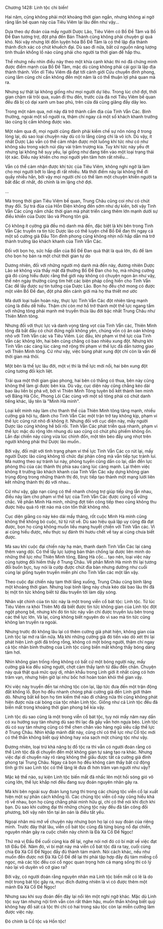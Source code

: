 




Chương 1428: Linh tộc chi biến!


Hai năm, cũng không phải một khoảng thời gian ngắn, nhưng không ai ngờ rằng lần bế quan này của Tiêu Viêm lại lâu đến như vậy...

Dựa theo dự đoán của mấy người Dược Lão, Tiêu Viêm có Bồ Đề Tâm và Bồ Đề Đan tương trợ, đột phá đến Bán Thánh cũng không phải chuyện gì quá khó. Nói vậy nhưng lời đồn luyện hóa Bồ Đề Tâm là có thể lập địa thành thánh đích xác có chút khuếch đại. Dù sao đi nữa, bất cứ nguồn năng lượng tinh thuần khổng lồ nào cũng phải cho người ta thời gian để hấp thu.

Thế nhưng nếu nhìn điều này theo một khía cạnh khác thì nó đã chứng minh được điểm mạnh của Bồ Đề Tâm, mặc dù cũng không phải cái gọi là lập địa thành thánh. Vốn dĩ Tiêu Viêm đã đạt tới cảnh giới Cửu chuyển đỉnh phong, cùng lắm cũng chỉ cần không đến một năm là có thể thuận lợi phá quan mà ra.

Nhưng sự thật lại không giống như mọi người dự liệu. Trong lúc chờ đợi, thời gian chậm rãi trôi qua, xuân đi thu đến, trước cửa đá nơi Tiêu Viêm bế quan đều đã bị cỏ dại xanh um bao phủ, trên cửa đá cũng giăng đầy dây leo.

Trong một năm qua, nơi này đã trở thành cấm địa của Tinh Vẫn Các. Bình thường, ngoài một số người ra, thậm chí ngay cả một số khách khanh trưởng lão cũng bị cấm không được vào.

Một năm qua đi, mọi người cũng đành phải kiềm chế sự nôn nóng ở trong lòng lại, dù sao loại chuyện này dù có lo lắng cũng chỉ là vô ích. Dù vậy, ít nhất Dược Lão vẫn có thể cảm nhận được một luồng khí tức như có như không sâu trong vách núi dày vài trăm trượng kia. Tuy khí tức này yếu ớt nhưng lại không hề suy yếu, lại giống như đang tiến vào một loại trạng thái lột xác. Điều này khiến cho mọi người yên tâm hơn rất nhiều…

Vẫn có thể cảm nhận được khí tức của Tiêu Viêm, không nghi ngờ là làm cho mọi người bớt lo lắng đi rất nhiều. Mà thời điểm này lại không thể đi quấy nhiễu hắn, bởi vậy mọi người chỉ có thể làm một chuyện khiến người ta bất đắc dĩ nhất, đó chính là im lặng chờ đợi.

…

Mà trong thời gian Tiêu Viêm bế quan, Trung Châu cũng coi như có chút thay đổi. Sự trả đũa của Hồn Điện không đến sớm như dự kiến, bởi vậy Tinh Vẫn Các cũng nắm chắc thời gian mà phát triển càng thêm lớn mạnh dưới sự điều khiển của Dược lão và Phong tôn giả.

Có không ít cường giả đều mộ danh mà đến, đặc biệt là khi bên trong Tinh Vẫn Các truyền ra tin tức Dược lão có thể luyện chế Bồ Đề đan thì ngay cả một số cường giả Đấu Tôn đỉnh phong cũng không nhịn nổi hấp dẫn mà trở thành trưởng lão khách khanh của Tinh Vẫn Các.

Đối với bọn họ, sức hấp dẫn của Bồ Đề Đan quả thật là quá lớn, đủ để làm cho bọn họ bán ra một chút thời gian tự do

Dương nhiên, đối với những người mộ danh mà đến này, đương nhiên Dược Lão sẽ không vừa thấy mặt đã thưởng Bồ Đề Đan cho họ, mà những cường giả đó cũng hiểu được rằng thế giới này không có chuyện ngon ăn như vậy, thế nên ngày thường cũng tìm hết các biện pháp cống hiến cho Tinh Vẫn Các để lấy được sự tin tưởng của Dược Lão. Bọn họ đều chờ mong có được một viên Bồ Đề đan, đột phá đến cảnh giới mà họ tha thiết mơ ước

Mà dưới loại tuần hoàn này, thực lực Tinh Vẫn Các đột nhiên tăng mạnh cũng là điều dễ hiểu. Thậm chí còn mơ hồ trở thành một thế lực ngang tầm với những tông phái mạnh mẽ truyền thừa lâu đời bậc nhất Trung Châu như Thiên Minh tông.

Nhưng đối với thực lực và danh vọng tăng vọt của Tinh Vẫn các, Thiên Minh tông đã bắt đầu có chút đứng ngồi không yên, chúng vốn có ân oán không nhỏ với Tinh Vẫn các và Tiêu Viêm. Lúc đầu, khi phạm vi thế lực của Tinh Vẫn các không lớn, hai bên cũng chẳng có bao nhiêu xung đột. Nhưng khi Tinh Vẫn các càng lúc càng mở rộng thì phạm vi thế lực đã dần tương giao với Thiên Minh tông. Cứ như vậy, việc bùng phát xung đột chỉ còn là vấn đề thời gian mà thôi.

Một bên là thế lực lâu đời, một vị thì là thế lực mới nổi, hai bên xung đột cũng tương đối kịch liệt.

Trải qua một thời gian giao phong, hai bên có thắng có thua, bên này cũng không thể làm gì được bên kia. Dù vậy, cục diện này cũng chẳng kéo dài bao lâu liền bị phá vỡ, bởi vì Thiên Minh Tông tuyên bố kết thành lien minh với Băng Hà Cốc, Phong Lôi Các cùng với một số tông phái có chút danh tiếng khác, lấy tên là "Minh Hà minh".

Loại kết minh này làm cho thanh thế của Thiên Minh tông tăng mạnh, nhiều cường giả hội tụ, đánh cho Tinh Vẫn Các một trận trở tay không kịp, phạm vi thế lực cũng rút nhỏ đi không ít. Nhưng đối với cục diện này, mấy người Dược lão cũng không hề bối rối. Tinh Vẫn Các phát triển quá nhanh, phạm vi thế lực mặc dù rộng lớn nhung dù sao cũng có chút phù phiếm không ổn. Lần đại chiến này cũng vừa lúc chỉnh đốn, một tên béo đầy ung nhọt trên người không phải thứ Dược lão muốn..

Bởi vậy, đối mặt với tình trạng phạm vi thế lực Tinh Vẫn Các co rút lại, mấy người Dược lão cũng không tổ chức đại phản công mà vẫn tiếp tục tránh lui. Mà nương theo sự tránh lui này, phòng tuyến cũng dần co lại, dẫn đến lực phòng thủ của các thành thị phía sau càng lúc càng mạnh. Lại thêm việc không ít trưởng lão khách khanh của Tinh Vẫn Các xây dựng không gian trùng động trong những thành thị đó, trực tiếp tạo thành một mạng lưới liên kết những thành thị đó với nhau..

Cứ như vậy, gặp nạn cũng có thể nhanh chóng trợ giúp tiếp ứng lẫn nhau, điều này làm cho phạm vi thế lực của Tinh Vẫn Các được củng cố vững chắc. Về phần Minh Hà minh, những đợt tiến công tiếp theo cũng không thu được hiệu quả rõ rệt nào mà còn tổn thất không nhỏ.

Cục diện giằng co này kéo dài mấy tháng, rốt cuộc Minh Hà minh cũng không thể không bỏ cuộc, từ từ rút về. Dù sao hiệu quả lập uy cũng đã đạt được, bọn họ cũng không muốn liều mạng huyết chiến với Tinh Vẫn các. Vì ai cũng hiểu được, nếu thực sự đánh thì hươu chết về tay ai cũng chưa biết được.

Mà sau khi cuộc đại chiến này hạ màn, thanh danh Tinh Vẫn Các lại càng thêm vang dội. Có thể lấy lực lượng bản thân chống lại được liên minh do những thế lực như Thiên Minh tông, Băng Hà cốc... tạo nên, loại việc này cũng tương đối hiếm thấy ở Trung Châu. Về phần Minh Hà minh thì lại tương đối buồn bực, tuy nói là cướp được chút địa bàn nhưng dường như cuối cùng lại giống tuyên truyền miễn phí cho Tinh Vẫn các một lần vậy.

Theo cuộc đại chiến này tạm thời lắng xuống, Trung Châu cũng bình lặng một khoảng thời gian. Nhưng loại bình lặng này chưa kéo dài bao lâu thì đã bị một tin tức không biết từ đâu truyền tới làm dậy sóng.

Nhân vật chính của tin tức này là một trong viễn cổ bát tộc: Linh tộc. Từ lúc Tiêu Viêm ra khỏi Thiên Mộ đã biết được tin tức không gian của Linh tộc đột ngột phong bế, nhưng khi đó tin tức này vẫn chỉ được truyền lưu bên trong các thế lực lớn. Vả lại, cũng không biết nguyên do vì sao mà tin tức cũng không lan truyền ra ngoài.

Nhưng trước đó không lâu lại có thêm cường giả phát hiện, không gian của Linh tộc lại mở ra lần nữa. Mà khi những cường giả đó tiến vào dò xét thì lại phát hiện Linh giới đã trống rỗng, không có một bóng người, thậm chí ngay cả tộc nhân bình thường của Linh tộc cũng biến mất không thấy bóng dáng tăm hơi.

Nhìn không gian trống rỗng không có bất cứ một bóng người này, mấy cường giả kia đều sững người, chợt cảm thấy lạnh từ đầu đến chân. Chuyện này quả thật quá mức quỷ dị, nhân khẩu trong Linh giới ít nhất cũng có hơn trăm vạn, nhưng hiện giờ lại như bốc hơi hoàn toàn khỏi thế gian vậy.

Khi việc này truyền đến tai những tộc còn lại, lập tức đưa đến một trận động đất khổng lồ. Bọn họ đều nhanh chóng phái cường giả đến Linh giới thăm dò. Nhưng bất kể bọn họ tìm kiếm thế nào đi chăng nữa thì cũng không phát hiện được nửa cái bóng của tộc nhân Linh tộc. Giống như cả Linh tộc đều đã biến mất trong khoảng thời gian phong bế kia vậy.

Linh tộc dù sao cũng là một trong viễn cổ bát tộc, tuy nói mấy năm nay dần có xu hướng suy tàn nhưng dù sao thì lạc đà gầy vẫn hơn ngựa béo. Linh tộc dù có suy tàn nhưng cũng có thể chen chân vào hàng ngũ siêu cấp thế lực ở Trung Châu. Nhìn khắp mảnh đất này, cũng chỉ có thế lực như Cổ tộc mới có thể thần không biết quỷ không hay xóa sạch một chủng tộc như vậy.

Đương nhiên, loại trừ khả năng bị đồ tộc ra thì vẫn có người đoán rằng có thể Linh tộc đã di chuyển đến một không gian tự sáng tạo ra khác. Nhưng việc đại di chuyển này rõ ràng không thể giấu được tất cả cường giả đỉnh phong tại Trung Châu. Ngay cả bọn họ đều không cảm thấy bất cứ động tĩnh gì thì sao Linh tộc có thể lặng lẽ đưa đi hơn trăm vạn người như vậy?

Mặc kệ thế nào, sự kiện Linh tộc biến mất đã nhấc lên một hồi sóng gió vô cùng lớn, thế lực khắp nơi đều đang suy đoán nguyên nhân gây ra.

Mà khi bên ngoài suy đoán lung tung thì trong các chủng tộc viễn cổ lại xuất hiện một sự phân cách khổng lồ. Các chủng tộc viễn cổ này cũng hiểu khá rõ về nhau, bọn họ cũng chẳng phải minh hữu gì, chỉ có thể nói khi địch khi bạn. Dù sao khi cường đại thì những chủng tộc này đều đã tấn công đối phương, bởi vậy nên tồn tại ân oán là điều tất yếu.

Ngoại nhân mù mờ về chuyện này nhưng bọn họ lại có suy đoán của riêng mình. Trước đây thật lâu, viễn cổ bát tộc cũng đã từng bùng nổ đại chiến, nguyên nhân gây ra cuộc chiến này chính là Đà Xá Cổ Đế Ngọc!

Thứ mà vị Đấu Đế cuối cùng kia để lại, nghe nói nơi đó có bí mật về việc đạt tới Đấu Đế. Năm đó, vì bí mật này mà viễn cổ bát tộc đã ra tay, cuối cùng chia Đà Xá Cổ Đế Ngọc đầy đủ thành tám mảnh. Nói cách khác, nếu như muốn đến được nơi Đà Xá Cổ Đế để lại thì phải tập hợp đầy đủ tám miếng cổ ngọc, mà các tộc đều coi cổ ngọc quan trọng hơn cả mạng sống thì có lý nào lại vô duyên vô cớ giao ra?

Bởi vậy, có người đoán rằng nguyên nhân mà Linh tộc biến mất có lẽ là do một trong bát tộc gây ra, mục đích đương nhiên là vì có được thêm một mảnh Đà Xá Cổ Đế Ngọc!

Nhưng sau khi suy đoán đến đây lại nổi lên một nghi ngờ khác. Mặc dù Linh tộc suy tàn nhưng nội tình vẫn còn rất thâm hậu, muốn thần không biết quỷ không hay đồ sát cả tộc thì chỉ có hai trong sáu tộc còn lại miễn cưỡng làm được việc này.

Đó chính là Cổ tộc và Hồn tộc!




